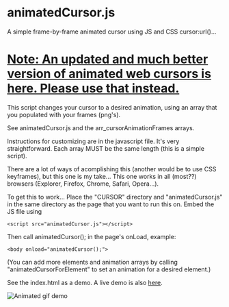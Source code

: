 # animatedCursor.js
 A simple frame-by-frame animated cursor using JS and CSS cursor:url()...
 
 # [Note: An updated and much better version of animated web cursors is here. Please use that instead. ](https://github.com/alienmelon/animatedWebCursors)

This script changes your cursor to a desired animation, using an array that you populated with your frames (png's).

See animatedCursor.js and the arr_cursorAnimationFrames arrays.

Instructions for customizing are in the javascript file. It's very straightforward. Each array MUST be the same length (this is a simple script).

There are a lot of ways of acomplishing this (another would be to use CSS keyframes), but this one is my take... This one works in all (most??) browsers (Explorer, Firefox, Chrome, Safari, Opera...).

To get this to work...
Place the "CURSOR" directory and "animatedCursor.js" in the same directory as the page that you want to run this on.
Embed the JS file using
```
<script src="animatedCursor.js"></script>
```
Then call animatedCursor(); in the page's onLoad, example:
```
<body onload="animatedCursor();">
```

(You can add more elements and animation arrays by calling "animatedCursorForElement" to set an animation for a desired element.)

See the index.html as a demo.
A live demo is also [here](http://tetrageddon.com/animatedCursor/).

![Animated gif demo](http://tetrageddon.com/animatedCursor/DEMO.gif)
